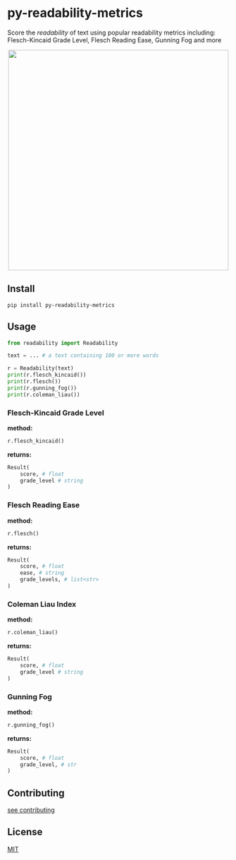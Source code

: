 # py-readability-metrics

Score the _readability_ of text using popular readability metrics including: Flesch-Kincaid Grade Level, Flesch Reading Ease, Gunning Fog and more

<p align="center">
 <img src="https://raw.githubusercontent.com/cdimascio/py-readability-metrics/master/assets/py-readability-metrics.png" width="500"></>
</p>

## Install

```shell
pip install py-readability-metrics
```

## Usage

```python
from readability import Readability

text = ... # a text containing 100 or more words

r = Readability(text)
print(r.flesch_kincaid())
print(r.flesch())
print(r.gunning_fog())
print(r.coleman_liau())
```

### Flesch-Kincaid Grade Level

**method:**

```python
r.flesch_kincaid()
```

**returns:**

```python
Result(
    score, # float
    grade_level # string
)
```

### Flesch Reading Ease

**method:**

```python
r.flesch()
```

**returns:**

```python
Result(
    score, # float
    ease, # string
    grade_levels, # list<str>
)
```

### Coleman Liau Index

**method:**

```python
r.coleman_liau()
```

**returns:**

```python
Result(
    score, # float
    grade_level # string
)
```

### Gunning Fog

**method:**

```python
r.gunning_fog()
```

**returns:**

```python
Result(
    score, # float
    grade_level, # str
)
```

## Contributing

[see contributing](CONTRIBUTING.md)

## License

[MIT](LICENSE)
